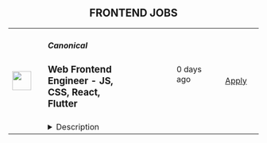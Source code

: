 <div align="center"><h2>FRONTEND JOBS</h2></div><table><tr>
                <td width="100" height="100" rowspan="2">
                    <img src="https://pbs.twimg.com/profile_images/1673959375340290050/x7pNtXQ7_400x400.jpg" width="38px" height="auto">
                </td>
                <td width="300">
                    <h5>Canonical</h5>
                    <h3>Web Frontend Engineer - JS, CSS, React, Flutter</h3>
                </td>
                <td width="300">
                    <code></code>
                </td>
                <td width="200">
                <text>0 days ago</text>
                </td>
                <td width="100" rowspan="2">
                <a href="https://canonical.com/careers/5150422" align="right" target="_blank">Apply</a>
                </td>
            </tr>
            <tr>
                <td colspan="3">
                <details><summary>Description</summary>
                
      <p>This is a general track for applications to any team at Canonical that works with web-centric tech (JS, TypeScript, React, CSS, Flutter), across all seniority levels.</p>
<p>Many of Canonical’s enterprise products have web front-ends. In order to create consistency across our products and sites, we have a central team that builds an open source&nbsp;<a href="https://github.com/canonical/react-components">React toolkit</a> and presentation layer, the <a href="https://vanillaframework.io/">Vanilla Framework</a>. We are excited to develop this further and see if we can help more open source projects build performant and accessible interfaces that respond well to diverse layouts. We use REST APIs for communication, and we consider API design an important part of the process.</p>
<p>We care about accessibility in our products and take time to work with designers.</p>
<p>Flutter is a new front-end technology that has the potential to unify our desktop and web development. We are growing the team's exposure to Flutter and have roles on both web and Ubuntu engineering for this specialism.</p>
<p>We hire developers with outstanding academic results and a passion for open-source software, innovation, and cutting-edge web technologies. In these roles, you will have the opportunity to make significant contributions through high-quality, front-end and back-end code while exhibiting technical leadership, exceptional design, and intuitive user experience.</p>
<p>Additionally, we encourage colleagues to engage with the broader open-source community. We're looking for individuals who can help build a thriving community, contribute to a broad range of technologies, and ensure seamless software operations at scale.</p>
<p><strong>Location</strong>: <em>Our web and Flutter engineering is largely in European, Middle Eastern, African and American time zones.</em></p>
<h2>What your day will look like</h2>
<ul>
<li>Write high-quality, well-designed software</li>
<li>Collaborate proactively with a globally distributed team</li>
<li>Display technical leadership internally and within our external communities</li>
<li>Debug issues and produce high-quality code to fix them</li>
<li>Contribute to technical documentation to make it the best of its kind</li>
<li>Discuss ideas and collaborate on finding good solutions</li>
<li>Work from home with global travel twice annually for company events</li>
</ul>
<h2>What we are looking for in you</h2>
<ul>
<li>An exceptional academic track record from both high school and university</li>
<li>Undergraduate degree in Computer Science or STEM, or a compelling narrative about your alternative path</li>
<li>Drive and a track record of going above-and-beyond expectations</li>
<li>Well-organised, self-starting and able to deliver to schedule</li>
<li>Professional manner interacting with colleagues, partners, and community</li>
<li>Knowledge of web (HTML, CSS and JS) tech</li>
<li>Fluency in Typescript, React or Flutter</li>
<li>An eye for accessibility and performance</li>
<li>Professional written and spoken English&nbsp;</li>
<li>Experience with Linux (Debian or Ubuntu preferred)&nbsp;</li>
<li>Excellent interpersonal skills, curiosity, flexibility, and accountability&nbsp;</li>
<li>Passion, thoughtfulness, and self-motivation&nbsp;</li>
<li>Excellent communication and presentation skills&nbsp;</li>
<li>Result-oriented, with a personal drive to meet commitments&nbsp;</li>
<li>Ability to travel twice a year, for company events up to two weeks each</li>
</ul>
<h2>Additional skills that you might also bring</h2>
<ul>
<li>Experience with container tech such as LXD, Docker and Kubernetes</li>
<li>Curiosity about all aspects of web development</li>
<li>Attention to detail in regard to user-centric UI development</li>
<li>Experience with systems programming or scalable web services</li>
<li>REST API design, development and governance</li>
<li>Performance engineering and security experience</li>
</ul>
<h2>What we offer you</h2>
<p>We consider geographical location, experience, and performance in shaping compensation worldwide. We revisit compensation annually (and more often for graduates and associates) to ensure we recognise outstanding performance. In addition to base pay, we offer a performance-driven annual bonus. We provide all team members with additional benefits, which reflect our values and ideals. We balance our programs to meet local needs and ensure fairness globally.</p>
<ul>
<li>Distributed work environment with twice-yearly team sprints in person</li>
<li>Personal learning and development budget of USD 2,000 per year</li>
<li>Annual compensation review</li>
<li>Recognition rewards</li>
<li>Annual holiday leave</li>
<li>Maternity and paternity leave</li>
<li>Employee Assistance Programme</li>
<li>Opportunity to travel to new locations to meet colleagues</li>
<li>Priority Pass, and travel upgrades for long-haul company events</li>
</ul>
<h2>About Canonical</h2>
<p>Canonical is a pioneering tech firm at the forefront of the global move to open source. As the company that publishes Ubuntu, one of the most important open source projects and the platform for AI, IoT and the cloud, we are changing the world on a daily basis. We recruit on a global basis and set a very high standard for people joining the company. We expect excellence - in order to succeed, we need to be the best at what we do. Canonical has been a remote-first company since its inception in 2004.​ Working here is a step into the future, and will challenge you to think differently, work smarter, learn new skills, and raise your game.</p>
<h2>Canonical is an equal opportunity employer</h2>
<p>We are proud to foster a workplace free from discrimination. Diversity of experience, perspectives, and background create a better work environment and better products.<a href="https://canonical.com/careers/diversity/identity"> Whatever your identity, we will give your application fair consideration.</a></p>
<p>#LI-remote</p><p>Requisition ID: 1089</p><p></p>
    
                </details>
                </td>
            </tr>,<tr>
                <td width="100" height="100" rowspan="2">
                    <img src="https://pbs.twimg.com/profile_images/1520019984780513281/qnVtutKu_400x400.jpg" width="38px" height="auto">
                </td>
                <td width="300">
                    <h5>Pluto Card</h5>
                    <h3>Senior Software Engineer (Frontend)</h3>
                </td>
                <td width="300">
                    <code></code>
                </td>
                <td width="200">
                <text>0 days ago</text>
                </td>
                <td width="100" rowspan="2">
                <a href="https://apply.workable.com/pluto-card/j/DE0D8F8E7B" align="right" target="_blank">Apply</a>
                </td>
            </tr>
            <tr>
                <td colspan="3">
                <details><summary>Description</summary>
                <h3><strong>Company Overview</strong></h3><p>Pluto is a modern financial operating system for global businesses. We combine global payments infrastructure with intelligent workflow automation to provide businesses with unparalleled insights, control, and automation over their spending.</p><p>Pluto is a venture-capital funded company backed by top-tier Silicon Valley investors and built by folks from some of the best technology institutions in the world -- Google, Shopify, Square, Uber, PayPal, Cash App, Digital Ocean, Y Combinator, and more</p><p>We are reinventing corporate finance for the modern age and are solving challenging problems in the B2B payments space. With a stronghold in Dubai and sights set on expansion, we're now looking for a seasoned&nbsp;frontend engineer to help shape our next chapter</p><p></p><h3>Role</h3><p>As a Senior Frontend Engineer, you will lead the development of cutting-edge web applications and libraries for our flagship product. This role involves collaborating with high-performing cross-functional teams to build and ship greenfield projects.</p><p></p><h3><strong>Key Responsibilities</strong></h3><ul> <li>Develop and maintain complex software applications using React, Typescript, and GraphQL</li> <li>Lead the development lifecycle of features and work streams from design to deployment</li> <li>Collaborate with product managers, designers, and backend engineers to deliver world-class products</li> <li>Become a voracious problem solver who can tackle difficult issues on tight timelines, manage cross-functional dependencies and set an exemplary bar for engineering within the organization</li> <li>Write and maintain clean, maintainable and testable code, leveraging design patterns and architecture where appropriate</li> <li>Participate in code reviews, pair-programming sessions and provide constructive feedback to peers</li> <li>Develop a strong understanding of the domain and bring a deep product and design mindset while building solutions</li> </ul><h3>Requirements: </h3><ul> <li>Bachelor’s or Master’s degree in Computer Science, Software Engineering or related field</li> <li>Strong fundamentals in computer science, algorithms and data structures</li> <li>5+ years of experience in software development</li> <li>Mastery in React and Typescript, familiarity with GraphQL</li> <li>Strong understanding of web fundamentals, web performance, software design patterns and architecture</li> <li>Experience with modern front-end development tools and frameworks</li> <li>Excellent problem-solving and analytical skills</li> <li>Excellent communication and collaboration skills</li> <li>Experience working with nimble, cross-functional teams with high shipping velocity</li> </ul><p></p><h3><strong>Our Values</strong></h3><p>At Pluto, we live by the following core values:<br></p><ul> <li> <a href="https://handbook.gitlab.com/handbook/people-group/directly-responsible-individuals/" rel="nofollow noreferrer noopener" class="external"><strong>Directly Responsible Individuals (DRI)</strong></a>: We empower team members with autonomy to own their projects and outcomes fully, fostering a culture of accountability, clarity and outsized impact. As the DRI you are the driver of success for your projects — proactively identifying, communicating and mitigating risks and resolving blockers to ensure success.<br> </li> <li> <strong>Clear Communication</strong>: At Pluto, we emphasize clear, transparent communication as fundamental to our success. We strive for clarity, succinctness and transparency in all interactions, ensuring that every message is articulated clearly and understood universally across our teams. This commitment to clarity reduces misunderstandings and fosters a more productive environment especially for distributed teams.<br> </li> <li> <strong>Systems Thinking &amp; First Principles Reasoning</strong>: We love to deconstruct problems and innovate from the ground up. By understanding complex systems and questioning assumptions, we are able to develop creative solutions to difficult problems.<br> </li> <li> <strong>Fact-centric</strong>: We are intentional about questioning our assumptions, and bringing the facts to focus by diving into the data, quick-fire experimentation &amp; swift prototyping. We make room for varied perspectives &amp; calibrate our goals with metrics that track our progress, and accurately reflect reality.</li> </ul><h3>Benefits: </h3><ul> <li>Competitive compensation &amp; stock options so you have skin in the game</li> <li>Remote-first work environment</li> <li>We'll ship you a new MacBook</li> <li>Monthly fitness benefit up to $100 USD</li> <li>Home-office budget up to $1000 USD</li> <li>Discretionary learning budget</li> </ul>
                </details>
                </td>
            </tr>,<tr>
                <td width="100" height="100" rowspan="2">
                    <img src="https://lever-client-logos.s3.us-west-2.amazonaws.com/2e1a369c-b58f-41ac-8d86-4b0a77695e68-1687915522032.png" width="38px" height="auto">
                </td>
                <td width="300">
                    <h5>Empower</h5>
                    <h3>Senior Web Frontend Engineer - Remote</h3>
                </td>
                <td width="300">
                    <code></code>
                </td>
                <td width="200">
                <text>0 days ago</text>
                </td>
                <td width="100" rowspan="2">
                <a href="https://jobs.lever.co/empower.me/39955d2f-9f5a-4800-a6ff-43985706b5fa" align="right" target="_blank">Apply</a>
                </td>
            </tr>
            <tr>
                <td colspan="3">
                <details><summary>Description</summary>
                <div><b style="font-size: 24px">EMPOWER OVERVIEW</b></div><div><br></div><div><a href="http://empower.me/" class="postings-link">Empower</a>&nbsp;is a high-growth financial technology company on a mission to expand access to fair credit to give anyone in the world the opportunity to improve their financial security and mobility. We dream up and launch one-of-a-kind features that help our members get money instantly whenever they need it, save for the future, and rewrite their financial story. Our members see Empower Cash Advance as a life-saver, Empower Automatic Savings as a game-changer, and the new Empower Thrive line of credit (currently in beta, launching soon) as a lifeline to low-cost borrowing and the only practical path to building good credit.</div><div><br></div><div>Empower is backed by Sequoia Capital, Blisce, and Icon Ventures. Are we the next great place to grow your impact and accelerate your career? We think so:</div><div><br></div><div>Inc. ranked Empower #56 in the 2023 Inc. 5000 list of the fastest-growing private companies in the US (#55 in 2022). Forbes put Empower on its 2023 list of America's Best Startup Employers. Fast Company recognized the new Empower Thrive line of credit in their 2022 list of the Next Big Things in Tech. </div><div><br></div><div><b style="font-size: 18px">THE EMPOWER WAY</b></div><div><b>Great Expectations</b>: We come up with bold, audacious goals for ourselves and go all out for impact</div><div><b>Owner Mindset</b>: We give every employee latitude to act independently, make smart choices, and move the business forward</div><div><b>Spirited Debate</b>: We love skeptics and seek counter opinions to challenge our personal assumptions and expand our view</div><div><b>Customer Obsession: </b>We listen to understand, empathize, and create a memorable, rewarding experience for our community</div><div><b>Inclusive Collaboration</b>: We believe diverse teams make the best decisions, and we strive to give diverse voices a seat at the table</div><div>N<b>o Jerks Allowed</b>: We value our relationships and take the time to build trust and connection and communicate respectfully</div><div><b>&nbsp;</b></div><div><b>&nbsp;</b></div><div><b style="font-size: 18px">WHAT EMPOWER OFFERS</b></div><div>Competitive salary</div><div>Generous equity package</div><div>Full healthcare and dental benefits</div><div>Technology&nbsp; expense reimbursement</div><div>Work&nbsp; from anywhere</div><div><br></div><div><b style="font-size: 18px">JOB DESCRIPTION</b></div><div>As a Web Frontend Software Engineer, this is a new critical role for us as we look to add new features which are aimed at expanding our fast growing user base. Your role extends to leveraging your technical expertise in front-end application development to create and maintain applications that cater to both external users and internal needs. In this process, you will continuously strive to develop innovative techniques for enhancing performance and interactivity. You will have end to end ownership of our front-end applications that are not only robust and secure but also easily comprehensible, ensuring that our users and fellow engineering peers, </div><div><br></div><div>Travel for company offsites is expected at a minimum 2 times a year. </div><h3>Key Responsibilities</h3><li>Build smooth, stable, and secure web-based applications with React and TypeScript.</li><li>Collaborate with designers, product managers, and backend engineers to rapidly iterate on customer facing and internal facing web-based applications, products, and tools.</li><li>Take end to end ownership of new features and product lines shaping work in early stages, building, deploying and running post deployment analysis to ensure we’re hitting our goals.</li><li>Leverage your technical expertise in front-end application development in the creation and maintenance of both external and internal facing applications, and develop new techniques for improving performance and interactivity.</li><li>Build robust, secure and easy to understand front-end applications both for our users and your engineering peers.</li>,<h3>Candidate Qualifications</h3><li>Bachelor degree or greater within Computer Science, Software Engineering or a related subject</li><li>3+ years of professional Software Development experience</li><li>Proficiency in JavaScript, including standard ES5+, Typescript, native DOM APIs, and ideally at React</li><li>Experience working with design to build custom pages and components, or able to independently follow existing conventions to iterate on required components to achieve usability requirements</li><li>Willing to dig into any part of code across different product lines</li><div>At Empower, we hire for people that push themselves to understand others and seek out ways to challenge their personal assumptions. Our hope is that by fostering such an environment, we strengthen our business and relationships by putting people first. We are committed to building a diverse, inclusive, and equitable workspace where everyone (regardless of age, education, ethnicity, gender, sexual orientation, or any personal characteristics) feels like they belong. Even if your experience doesn’t exactly match up to our job description, you should feel empowered to apply regardless!&nbsp;</div>
                </details>
                </td>
            </tr></table>